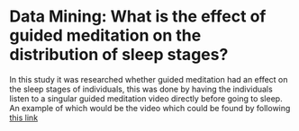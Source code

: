 # Data Mining: What is the effect of guided meditation on the distribution of sleep stages?

In this study it was researched whether guided meditation had an effect on the sleep stages of individuals, this was done by having the individuals listen to a singular guided meditation video directly before going to sleep. An example of which would be the video which could be found by following [this link]([url](https://www.youtube.com/watch?v=ft-vhYwHzxw)https://www.youtube.com/watch?v=ft-vhYwHzxw)
